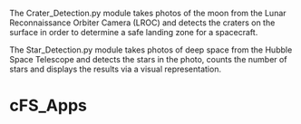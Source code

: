 The Crater_Detection.py module takes photos of the moon from the Lunar
Reconnaissance Orbiter Camera (LROC) and detects the craters on the surface 
in order to determine a safe landing zone for a spacecraft.



The Star_Detection.py module takes photos of deep space from the Hubble Space 
Telescope and detects the stars in the photo, counts the number of stars and 
displays the results via a visual representation.
# cFS_Apps
